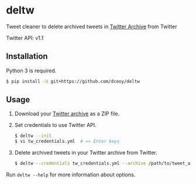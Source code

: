 deltw
=====

Tweet cleaner to delete archived tweets in [Twitter Archive](https://support.twitter.com/articles/20170160) from Twitter

Twitter API: v1.1

Installation
------------

Python 3 is required.

```sh
$ pip install -U git+https://github.com/dceoy/deltw
```

Usage
-----


1.  Download your [Twitter archive](https://support.twitter.com/articles/20170160) as a ZIP file.

2.  Set credentials to use Twitter API.

    ```sh
    $ deltw --init
    $ vi tw_credentials.yml  # => Enter keys
    ```

3.  Delete archived tweets in your Twitter archive from Twitter.

    ```sh
    $ deltw --credentials tw_credentials.yml --archive /path/to/tweet_archive.zip
    ```

Run `deltw --help` for more information about options.
